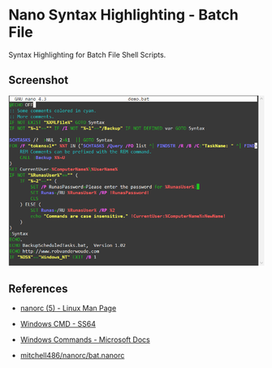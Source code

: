 # Nano Syntax Highlighting - Batch File
Syntax Highlighting for Batch File Shell Scripts.



## Screenshot

<img src="/res/scnshot.png" width=600>

## References

- [nanorc (5) - Linux Man Page](https://www.systutorials.com/docs/linux/man/5-nanorc/)

- [Windows CMD - SS64](https://ss64.com/nt/)

- [Windows Commands - Microsoft Docs](https://docs.microsoft.com/en-us/windows-server/administration/windows-commands/for)

- [mitchell486/nanorc/bat.nanorc](https://github.com/mitchell486/nanorc)
